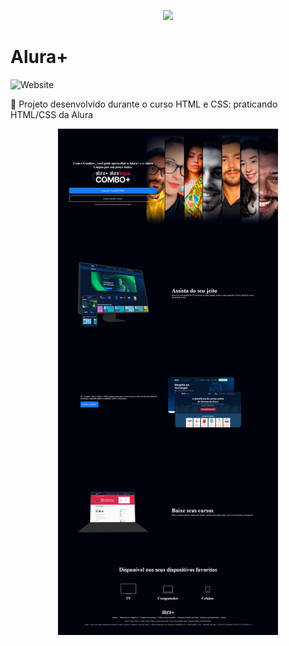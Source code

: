 <p align="center">
<img src="https://i.imgur.com/VBJRTWK.png alt="Alura Plus">
</p>
<h1>Alura+</h1>
                                                          
![Website](https://img.shields.io/website?down_color=lightgrey&style=flat-square&logo=appveyor&down_message=offline&label=STATUS&logo=STATUS&style=for-the-badge&up_message=FINALIZADO&url=https%3A%2F%2Fshields.io)
                                                                                   
:book: Projeto desenvolvido durante o curso HTML e CSS: praticando HTML/CSS da Alura
                                                          
<div align="center">
  <img src="screencapture.png" alt="Imagem do Alura Plus" width="70%">
</div>
